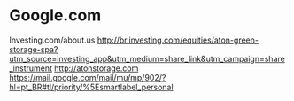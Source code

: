 # Google.com
Investing.com/about.us
http://br.investing.com/equities/aton-green-storage-spa?utm_source=investing_app&utm_medium=share_link&utm_campaign=share_instrument
http://atonstorage.com
https://mail.google.com/mail/mu/mp/902/?hl=pt_BR#tl/priority/%5Esmartlabel_personal
